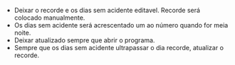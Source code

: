 - Deixar o recorde e os dias sem acidente editavel. Recorde será colocado manualmente.
- Os dias sem acidente será acrescentado um ao número quando for meia noite.
- Deixar atualizado sempre que abrir o programa.
- Sempre que os dias sem acidente ultrapassar o dia recorde, atualizar o recorde.
